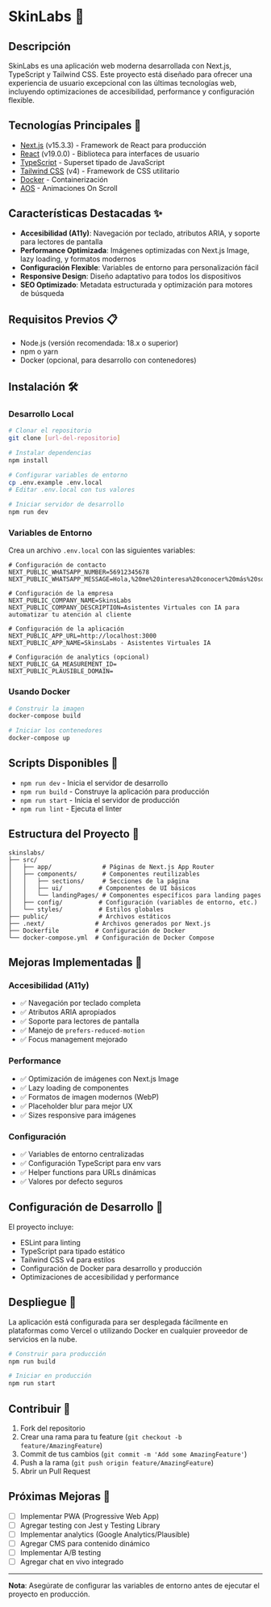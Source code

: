 # SkinLabs 🌟

## Descripción

SkinLabs es una aplicación web moderna desarrollada con Next.js, TypeScript y Tailwind CSS. Este proyecto está diseñado para ofrecer una experiencia de usuario excepcional con las últimas tecnologías web, incluyendo optimizaciones de accesibilidad, performance y configuración flexible.

## Tecnologías Principales 🚀

- [Next.js](https://nextjs.org/) (v15.3.3) - Framework de React para producción
- [React](https://reactjs.org/) (v19.0.0) - Biblioteca para interfaces de usuario
- [TypeScript](https://www.typescriptlang.org/) - Superset tipado de JavaScript
- [Tailwind CSS](https://tailwindcss.com/) (v4) - Framework de CSS utilitario
- [Docker](https://www.docker.com/) - Containerización
- [AOS](https://michalsnik.github.io/aos/) - Animaciones On Scroll

## Características Destacadas ✨

- **Accesibilidad (A11y)**: Navegación por teclado, atributos ARIA, y soporte para lectores de pantalla
- **Performance Optimizada**: Imágenes optimizadas con Next.js Image, lazy loading, y formatos modernos
- **Configuración Flexible**: Variables de entorno para personalización fácil
- **Responsive Design**: Diseño adaptativo para todos los dispositivos
- **SEO Optimizado**: Metadata estructurada y optimización para motores de búsqueda

## Requisitos Previos 📋

- Node.js (versión recomendada: 18.x o superior)
- npm o yarn
- Docker (opcional, para desarrollo con contenedores)

## Instalación 🛠️

### Desarrollo Local

```bash
# Clonar el repositorio
git clone [url-del-repositorio]

# Instalar dependencias
npm install

# Configurar variables de entorno
cp .env.example .env.local
# Editar .env.local con tus valores

# Iniciar servidor de desarrollo
npm run dev
```

### Variables de Entorno

Crea un archivo `.env.local` con las siguientes variables:

```env
# Configuración de contacto
NEXT_PUBLIC_WHATSAPP_NUMBER=56912345678
NEXT_PUBLIC_WHATSAPP_MESSAGE=Hola,%20me%20interesa%20conocer%20más%20sobre%20SkinsLabs

# Configuración de la empresa
NEXT_PUBLIC_COMPANY_NAME=SkinsLabs
NEXT_PUBLIC_COMPANY_DESCRIPTION=Asistentes Virtuales con IA para automatizar tu atención al cliente

# Configuración de la aplicación
NEXT_PUBLIC_APP_URL=http://localhost:3000
NEXT_PUBLIC_APP_NAME=SkinsLabs - Asistentes Virtuales IA

# Configuración de analytics (opcional)
NEXT_PUBLIC_GA_MEASUREMENT_ID=
NEXT_PUBLIC_PLAUSIBLE_DOMAIN=
```

### Usando Docker

```bash
# Construir la imagen
docker-compose build

# Iniciar los contenedores
docker-compose up
```

## Scripts Disponibles 📜

- `npm run dev` - Inicia el servidor de desarrollo
- `npm run build` - Construye la aplicación para producción
- `npm run start` - Inicia el servidor de producción
- `npm run lint` - Ejecuta el linter

## Estructura del Proyecto 📁

```
skinslabs/
├── src/
│   ├── app/              # Páginas de Next.js App Router
│   ├── components/       # Componentes reutilizables
│   │   ├── sections/     # Secciones de la página
│   │   ├── ui/          # Componentes de UI básicos
│   │   └── landingPages/ # Componentes específicos para landing pages
│   ├── config/          # Configuración (variables de entorno, etc.)
│   └── styles/          # Estilos globales
├── public/              # Archivos estáticos
├── .next/              # Archivos generados por Next.js
├── Dockerfile          # Configuración de Docker
└── docker-compose.yml  # Configuración de Docker Compose
```

## Mejoras Implementadas 🚀

### Accesibilidad (A11y)

- ✅ Navegación por teclado completa
- ✅ Atributos ARIA apropiados
- ✅ Soporte para lectores de pantalla
- ✅ Manejo de `prefers-reduced-motion`
- ✅ Focus management mejorado

### Performance

- ✅ Optimización de imágenes con Next.js Image
- ✅ Lazy loading de componentes
- ✅ Formatos de imagen modernos (WebP)
- ✅ Placeholder blur para mejor UX
- ✅ Sizes responsive para imágenes

### Configuración

- ✅ Variables de entorno centralizadas
- ✅ Configuración TypeScript para env vars
- ✅ Helper functions para URLs dinámicas
- ✅ Valores por defecto seguros

## Configuración de Desarrollo 🔧

El proyecto incluye:

- ESLint para linting
- TypeScript para tipado estático
- Tailwind CSS v4 para estilos
- Configuración de Docker para desarrollo y producción
- Optimizaciones de accesibilidad y performance

## Despliegue 🚀

La aplicación está configurada para ser desplegada fácilmente en plataformas como Vercel o utilizando Docker en cualquier proveedor de servicios en la nube.

```bash
# Construir para producción
npm run build

# Iniciar en producción
npm run start
```

## Contribuir 🤝

1. Fork del repositorio
2. Crear una rama para tu feature (`git checkout -b feature/AmazingFeature`)
3. Commit de tus cambios (`git commit -m 'Add some AmazingFeature'`)
4. Push a la rama (`git push origin feature/AmazingFeature`)
5. Abrir un Pull Request

## Próximas Mejoras 🎯

- [ ] Implementar PWA (Progressive Web App)
- [ ] Agregar testing con Jest y Testing Library
- [ ] Implementar analytics (Google Analytics/Plausible)
- [ ] Agregar CMS para contenido dinámico
- [ ] Implementar A/B testing
- [ ] Agregar chat en vivo integrado

---

**Nota**: Asegúrate de configurar las variables de entorno antes de ejecutar el proyecto en producción.
